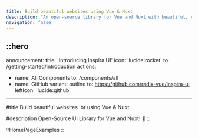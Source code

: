 ```yaml
---
title: Build beautiful websites using Vue & Nuxt
description: "An open-source library for Vue and Nuxt with beautiful, customizable components built using shadcn-vue, @vueuse/motion, and TailwindCSS. Explore and contribute today!."
navigation: false
---
```



::hero
---
announcement:
  title: 'Introducing Inspira UI'
  icon: 'lucide:rocket'
  to: /getting-started/introduction
actions:
  - name: All Components
    to: /components/all
  - name: GitHub
    variant: outline
    to: https://github.com/radix-vue/inspira-ui
    leftIcon: 'lucide:github'
---

#title
Build beautiful websites :br  using Vue & Nuxt


#description
Open-Source UI Library for Vue and Nuxt! 🚀
::

::HomePageExamples
::
